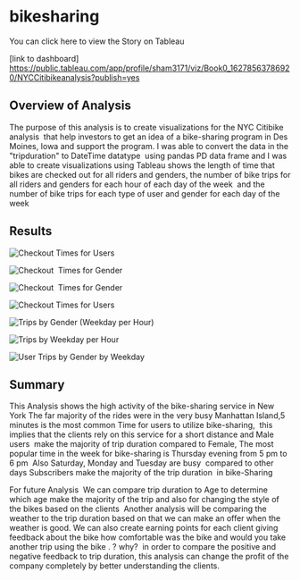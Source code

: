 # bikesharing





You can click here to view the Story on Tableau



[link to dashboard] https://public.tableau.com/app/profile/sham3171/viz/Book0_16278563786920/NYCCitibikeanalysis?publish=yes




## Overview of Analysis
The purpose of this analysis is to create visualizations for the NYC Citibike analysis  that help investors to get an idea of a bike-sharing program in Des Moines, Iowa
and support the program. I was able to convert the data in the "tripduration" to DateTime datatype  using pandas PD data frame and I was able to create visualizations using Tableau shows the length of time that bikes are checked out for all riders and genders, the number of bike trips for all riders and genders for each hour of each day of the week  and the number of bike trips for each type of user and gender for each day of the week

## Results

![Checkout Times for Users](https://user-images.githubusercontent.com/82621077/127787181-ee0ed5d7-c10b-4d51-a00d-5892ad204290.png)

![Checkout  Times for Gender](https://user-images.githubusercontent.com/82621077/127787207-d07e1b2a-2794-43cd-b5b7-8456b9ef2e0b.png)

![Checkout  Times for Gender](https://user-images.githubusercontent.com/82621077/127787215-3a858cfb-049c-4afc-8419-fefcc54ce3db.png)

![Checkout Times for Users](https://user-images.githubusercontent.com/82621077/127787216-d2bf7d42-8d81-4013-bc9d-2fdc556530bb.png)

![Trips by Gender (Weekday per Hour)](https://user-images.githubusercontent.com/82621077/127787218-8963a4f3-7b52-4624-82e9-a4ff58cc198f.png)

![Trips by Weekday per Hour](https://user-images.githubusercontent.com/82621077/127787220-00ccb5df-c453-4cd4-a0d3-d39572268675.png)

![User Trips by Gender by Weekday](https://user-images.githubusercontent.com/82621077/127787223-9c685427-e94e-4d9b-babe-536edbdb002a.png)




## Summary
This Analysis shows the high activity of the bike-sharing service in New York The far majority of the rides were in the very busy Manhattan Island,5 minutes is the most common Time for users to utilize bike-sharing,  this implies that the clients rely on this service for a short distance and Male users  make the majority of trip duration compared to Female,
The most popular time in the week for bike-sharing is Thursday evening from 5 pm to 6 pm  Also Saturday, Monday and Tuesday are busy  compared to other days
Subscribers make the majority of the trip duration  in bike-Sharing 

For future Analysis 
We can compare trip duration to Age to determine which age make the majority of the trip and also for changing the style of the bikes based on the clients 
Another analysis will be comparing the weather to the trip duration based on that we can make an offer when the weather is good.
We can also create earning points for each client giving feedback about the bike how comfortable was the bike and would you take another trip using the bike . ? why? 
in order to compare the positive and negative feedback to trip duration, this analysis can change the profit of the company completely by better understanding the clients.
